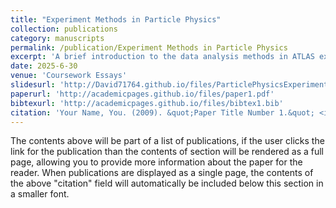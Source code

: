 ```yaml
---
title: "Experiment Methods in Particle Physics"
collection: publications
category: manuscripts
permalink: /publication/Experiment Methods in Particle Physics
excerpt: 'A brief introduction to the data analysis methods in ATLAS experiment, especially in VBF and ggF process'
date: 2025-6-30
venue: 'Coursework Essays'
slidesurl: 'http://David71764.github.io/files/ParticlePhysicsExperiments.pdf'
paperurl: 'http://academicpages.github.io/files/paper1.pdf'
bibtexurl: 'http://academicpages.github.io/files/bibtex1.bib'
citation: 'Your Name, You. (2009). &quot;Paper Title Number 1.&quot; <i>Journal 1</i>. 1(1).'
---
```

The contents above will be part of a list of publications, if the user clicks the link for the publication than the contents of section will be rendered as a full page, allowing you to provide more information about the paper for the reader. When publications are displayed as a single page, the contents of the above "citation" field will automatically be included below this section in a smaller font.
